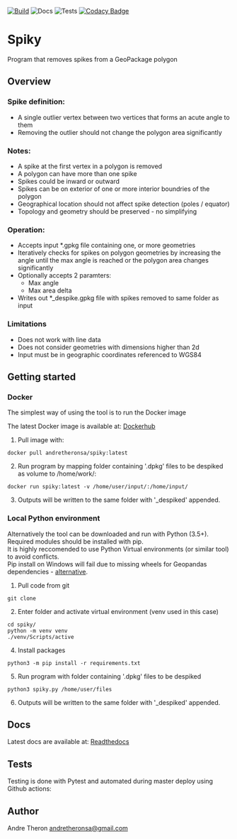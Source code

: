 [![Build](https://images.microbadger.com/badges/version/andretheronsa/spiky.svg)](https://microbadger.com/images/andretheronsa/spiky)
![Docs](https://readthedocs.org/projects/docs/badge/?version=latest)
![Tests](https://github.com/andretheronsa/spiky/workflows/Python%20package/badge.svg)
[![Codacy Badge](https://api.codacy.com/project/badge/Grade/689f88a473764cd888550434c908644a)](https://app.codacy.com/manual/andretheronsa/spiky?utm_source=github.com&utm_medium=referral&utm_content=andretheronsa/spiky&utm_campaign=Badge_Grade_Dashboard)

# Spiky

Program that removes spikes from a GeoPackage polygon

## Overview

### Spike definition:
* A single outlier vertex between two vertices that forms an acute angle to them
* Removing the outlier should not change the polygon area significantly

### Notes:
* A spike at the first vertex in a polygon is removed
* A polygon can have more than one spike
* Spikes could be inward or outward
* Spikes can be on exterior of one or more interior boundries of the polygon
* Geographical location should not affect spike detection (poles / equator)
* Topology and geometry should be preserved - no simplifying

### Operation:
* Accepts input *.gpkg file containing one, or more geometries
* Iteratively checks for spikes on polygon geometries by increasing the angle until the max angle is reached or the polygon area changes significantly
* Optionally accepts 2 paramters:
    - Max angle
    - Max area delta
* Writes out *_despike.gpkg file with spikes removed to same folder as input

### Limitations
* Does not work with line data
* Does not consider geometries with dimensions higher than 2d
* Input must be in geographic coordinates referenced to WGS84

## Getting started

### Docker

The simplest way of using the tool is to run the Docker image

The latest Docker image is available at: [Dockerhub](https://hub.docker.com/repository/docker/andretheronsa/spiky)

1. Pull image with:
```shell
docker pull andretheronsa/spiky:latest
```
2. Run program by mapping folder containing '.dpkg' files to be despiked as volume to /home/work/:
```shell
docker run spiky:latest -v /home/user/input/:/home/input/
```

3. Outputs will be written to the same folder with '_despiked' appended.

### Local Python environment

Alternatively the tool can be downloaded and run with Python (3.5+).  
Required modules should be installed with pip.  
It is highly reccomended to use Python Virtual environments (or similar tool) to avoid conflicts.  
Pip install on Windows will fail due to missing wheels for Geopandas dependencies - [alternative](https://geopandas.org/install.html).  

1. Pull code from git
```shell
git clone 
```
2. Enter folder and activate virtual environment (venv used in this case)
```shell
cd spiky/
python -m venv venv
./venv/Scripts/active

```
4. Install packages
```shell
python3 -m pip install -r requirements.txt
```
5. Run program with folder containing '.dpkg' files to be despiked
```shell
python3 spiky.py /home/user/files
```
6. Outputs will be written to the same folder with '_despiked' appended.

## Docs

Latest docs are available at: [Readthedocs](https://spiky.readthedocs.io/en/latest/?)

## Tests

Testing is done with Pytest and automated during master deploy using Github actions: 

## Author

Andre Theron
andretheronsa@gmail.com